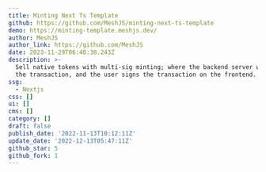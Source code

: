 ```yaml
---
title: Minting Next Ts Template
github: https://github.com/MeshJS/minting-next-ts-template
demo: https://minting-template.meshjs.dev/
author: MeshJS
author_link: https://github.com/MeshJS
date: 2023-11-29T06:48:38.243Z
description: >-
  Sell native tokens with multi-sig minting; where the backend server will build
  the transaction, and the user signs the transaction on the frontend.
ssg:
  - Nextjs
css: []
ui: []
cms: []
category: []
draft: false
publish_date: '2022-11-13T10:12:11Z'
update_date: '2022-12-13T05:47:11Z'
github_star: 5
github_fork: 1
---
```

